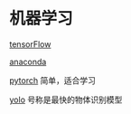 # 机器学习

[tensorFlow](https://www.tensorflow.org/)

[anaconda](https://www.anaconda.com/products/individual/get-started)

[pytorch](https://pytorch.org/) 简单，适合学习

[yolo](https://pjreddie.com/darknet/yolo/) 号称是最快的物体识别模型